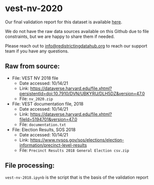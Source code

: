 # vest-nv-2020

Our final validation report for this dataset is available [here](https://redistrictingdatahub.org/dataset/vest-2018-nevada-precinct-and-election-results/).

We do not have the raw data sources available on this Github due to file constraints, but we are happy to share them if needed. 

Please reach out to info@redistrictingdatahub.org to reach our support team if you have any questions.

## Raw from source:

- File: VEST NV 2018 file
   - Date accessed: 10/14/21
   - Link: https://dataverse.harvard.edu/file.xhtml?persistentId=doi:10.7910/DVN/UBKYRU/DLH5DZ&version=47.0
   - File: `nv_2020.zip`
- File: VEST documentation file, 2018
   - Date accessed: 10/14/21
   - Link: https://dataverse.harvard.edu/file.xhtml?fileId=5194701&version=47.0
   - File: `documentation.txt`
- File: Election Results, SOS 2018
   - Date accessed: 10/14/21
   - Link: https://www.nvsos.gov/sos/elections/election-information/precinct-level-results
   - File: `Precinct Results 2018 General Election csv.zip` 

## File processing:

`vest-nv-2018.ipynb` is the script that is the basis of the validation report
